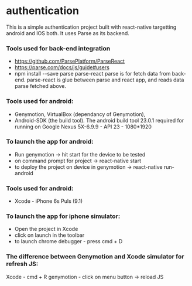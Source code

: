 # authentication

This is a simple authentication project built with react-native targetting android and IOS both. It uses Parse as its backend.

### Tools used for back-end integration
* https://github.com/ParsePlatform/ParseReact
* https://parse.com/docs/js/guide#users
* npm install --save parse parse-react
parse is for fetch data from back-end.
parse-react is glue between parse and react app, and reads data parse fetched above.

### Tools used for android: 
* Genymotion, VirtualBox (dependancy of Genymotion), 
* Android-SDK (the build tool). The android build tool 23.0.1 required for running on Google Nexus 5X-6.9.9 - API 23 - 1080*1920

###  To launch the app for android:
* Run genymotion -> hit start for the device to be tested
* on command prompt for project -> react-native start
* to deploy the project on device in genymotion -> react-native run-android

### Tools used for android: 
* Xcode - iPhone 6s Puls (9.1)

###  To launch the app for iphone simulator:
* Open the project in Xcode
* click on launch in the toolbar
* to launch chrome debugger - press cmd + D

### The difference between Genymotion and Xcode simulator for refresh JS:
Xcode - cmd + R
genymotion - click on menu button -> reload JS



